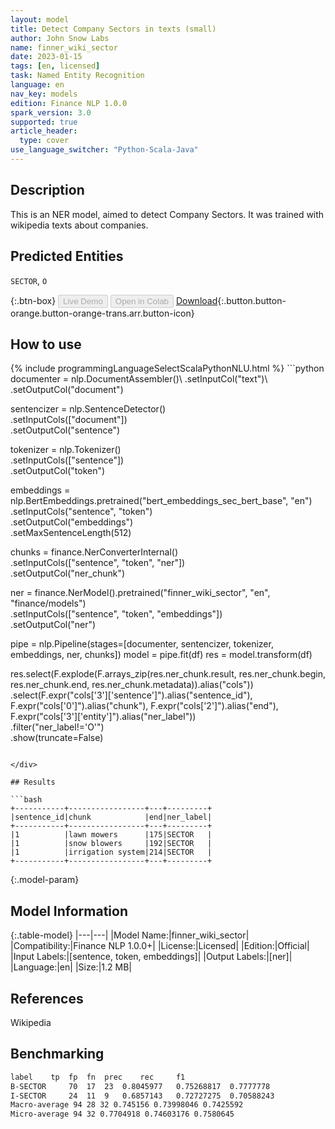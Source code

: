 ```yaml
---
layout: model
title: Detect Company Sectors in texts (small)
author: John Snow Labs
name: finner_wiki_sector
date: 2023-01-15
tags: [en, licensed]
task: Named Entity Recognition
language: en
nav_key: models
edition: Finance NLP 1.0.0
spark_version: 3.0
supported: true
article_header:
  type: cover
use_language_switcher: "Python-Scala-Java"
---
```


## Description

This is an NER model, aimed to detect Company Sectors. It was trained with wikipedia texts about companies.

## Predicted Entities

`SECTOR`, `O`

{:.btn-box}
<button class="button button-orange" disabled>Live Demo</button>
<button class="button button-orange" disabled>Open in Colab</button>
[Download](https://s3.amazonaws.com/auxdata.johnsnowlabs.com/finance/models/finner_wiki_sector_en_1.0.0_3.0_1673797361843.zip){:.button.button-orange.button-orange-trans.arr.button-icon}

## How to use



<div class="tabs-box" markdown="1">
{% include programmingLanguageSelectScalaPythonNLU.html %}
```python
documenter = nlp.DocumentAssembler()\
    .setInputCol("text")\
    .setOutputCol("document")

sentencizer = nlp.SentenceDetector()\
    .setInputCols(["document"])\
    .setOutputCol("sentence")

tokenizer = nlp.Tokenizer()\
    .setInputCols(["sentence"])\
    .setOutputCol("token")
    
embeddings = nlp.BertEmbeddings.pretrained("bert_embeddings_sec_bert_base", "en") \
    .setInputCols("sentence", "token") \
    .setOutputCol("embeddings")\
    .setMaxSentenceLength(512)

chunks = finance.NerConverterInternal()\
    .setInputCols(["sentence", "token", "ner"])\
    .setOutputCol("ner_chunk")

ner = finance.NerModel().pretrained("finner_wiki_sector", "en", "finance/models")\
    .setInputCols(["sentence", "token", "embeddings"])\
    .setOutputCol("ner")

 pipe = nlp.Pipeline(stages=[documenter, sentencizer, tokenizer, embeddings, ner, chunks])
 model = pipe.fit(df)
 res = model.transform(df)


res.select(F.explode(F.arrays_zip(res.ner_chunk.result, res.ner_chunk.begin, res.ner_chunk.end, res.ner_chunk.metadata)).alias("cols")) \
       .select(F.expr("cols['3']['sentence']").alias("sentence_id"),
               F.expr("cols['0']").alias("chunk"),
               F.expr("cols['2']").alias("end"),
               F.expr("cols['3']['entity']").alias("ner_label"))\
       .filter("ner_label!='O'")\
       .show(truncate=False)
```

</div>

## Results

```bash
+-----------+-----------------+---+---------+
|sentence_id|chunk            |end|ner_label|
+-----------+-----------------+---+---------+
|1          |lawn mowers      |175|SECTOR   |
|1          |snow blowers     |192|SECTOR   |
|1          |irrigation system|214|SECTOR   |
+-----------+-----------------+---+---------+
```

{:.model-param}
## Model Information

{:.table-model}
|---|---|
|Model Name:|finner_wiki_sector|
|Compatibility:|Finance NLP 1.0.0+|
|License:|Licensed|
|Edition:|Official|
|Input Labels:|[sentence, token, embeddings]|
|Output Labels:|[ner]|
|Language:|en|
|Size:|1.2 MB|

## References

Wikipedia

## Benchmarking

```bash
label	 tp	 fp	 fn	 prec	 rec	 f1
B-SECTOR	 70	 17	 23	 0.8045977	 0.75268817	 0.7777778
I-SECTOR	 24	 11	 9	 0.6857143	 0.72727275	 0.70588243
Macro-average 94 28 32 0.745156 0.73998046 0.7425592
Micro-average 94 32 0.7704918 0.74603176 0.7580645
```